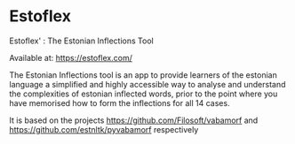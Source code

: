 # Estoflex
Estoflex' : The Estonian Inflections Tool

Available at: https://estoflex.com/

The Estonian Inflections tool is an app to provide learners of the estonian language a simplified and highly accessible way to analyse and understand the complexities of estonian inflected words, prior to the point where you have memorised how to form the inflections for all 14 cases.

It is based on the projects https://github.com/Filosoft/vabamorf and https://github.com/estnltk/pyvabamorf respectively
